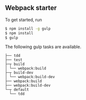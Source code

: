 ## Webpack starter

To get started, run

```sh
$ npm install -g gulp
$ npm install
$ gulp
```

The following gulp tasks are available.

```
├── tdd
├── test
├─┬ build
│ └── webpack:build
├─┬ build-dev
│ └── webpack:build-dev
├── webpack:build
├── webpack:build-dev
└─┬ default
  └── tdd
```
